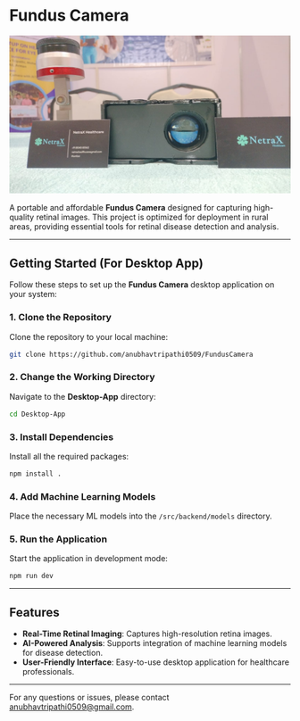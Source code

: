 # Fundus Camera  

![Fundus Camera](./image.jpg) 

A portable and affordable **Fundus Camera** designed for capturing high-quality retinal images. This project is optimized for deployment in rural areas, providing essential tools for retinal disease detection and analysis.  

---

## Getting Started (For Desktop App)  

Follow these steps to set up the **Fundus Camera** desktop application on your system:  

### 1. Clone the Repository  
Clone the repository to your local machine:  
```sh  
git clone https://github.com/anubhavtripathi0509/FundusCamera  
```  

### 2. Change the Working Directory  
Navigate to the **Desktop-App** directory:  
```sh  
cd Desktop-App  
```  

### 3. Install Dependencies  
Install all the required packages:  
```sh  
npm install .  
```  

### 4. Add Machine Learning Models  
Place the necessary ML models into the `/src/backend/models` directory.  

### 5. Run the Application  
Start the application in development mode:  
```sh  
npm run dev  
```  

---

## Features  
- **Real-Time Retinal Imaging**: Captures high-resolution retina images.  
- **AI-Powered Analysis**: Supports integration of machine learning models for disease detection.  
- **User-Friendly Interface**: Easy-to-use desktop application for healthcare professionals.  


---  

For any questions or issues, please contact [anubhavtripathi0509@gmail.com](mailto:anubhavtripathi0509@gmail.com).  
``` 